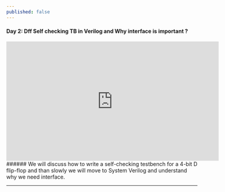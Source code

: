 ```yaml
---
published: false
---
```

#### Day 2: Dff Self checking TB in Verilog and Why interface is important ?
<iframe width="560" height="315" src="https://www.youtube.com/embed/4Iy2BU3-aes" title="YouTube video player" frameborder="0" allow="accelerometer; autoplay; clipboard-write; encrypted-media; gyroscope; picture-in-picture" allowfullscreen></iframe>
###### We will discuss how to write a self-checking testbench for a 4-bit D flip-flop and than slowly we will move to System Verilog and understand why we need interface.

----------------------------------------------------------------------------------------------
